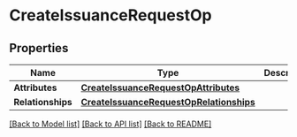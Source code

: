 # CreateIssuanceRequestOp

## Properties
Name | Type | Description | Notes
------------ | ------------- | ------------- | -------------
**Attributes** | [**CreateIssuanceRequestOpAttributes**](CreateIssuanceRequestOpAttributes.md) |  | [optional] 
**Relationships** | [**CreateIssuanceRequestOpRelationships**](CreateIssuanceRequestOpRelationships.md) |  | [optional] 

[[Back to Model list]](../README.md#documentation-for-models) [[Back to API list]](../README.md#documentation-for-api-endpoints) [[Back to README]](../README.md)


